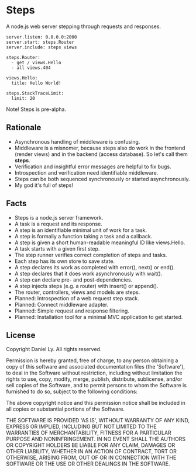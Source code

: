 # Steps

A node.js web server stepping through requests and responses.

    server.listen: 0.0.0.0:2000
    server.start: steps.Router
    server.include: steps views
    
    steps.Router:
      - get / views.Hello
      - all views.404
    
    views.Hello:
      title: Hello World!
    
    steps.StackTraceLimit:
      limit: 20
          
Note! Steps is pre-alpha.

## Rationale

 * Asynchronous handling of middleware is confusing.
 * Middleware is a misnomer, because steps also do work in the frontend
   (render views) and in the backend (access database). So let's call them
   **steps**.
 * Verification and insightful error messages are helpful to fix bugs.
 * Introspection and verification need identifiable middleware.
 * Steps can be both sequenced synchronously or started asynchronously.
 * My god it's full of steps!
   
## Facts

 * Steps is a node.js server framework.
 * A task is a request and its response.
 * A step is an identifiable minimal unit of work for a task.
 * A step is formally a function taking a task and a callback.
 * A step is given a short human-readable meaningful ID like views.Hello.
 * A task starts with a given first step.
 * The step runner verifies correct completion of steps and tasks.
 * Each step has its own store to save state.
 * A step declares its work as completed with error(), next() or end().
 * A step declares that it does work asynchronously with wait().
 * A step can declare pre- and post-dependencies.
 * A step injects steps (e.g. a router) with insert() or append().
 * The router, controllers, views and models are steps.
 * Planned: Introspection of a web request step stack.
 * Planned: Connect middleware adapter.
 * Planned: Simple request and response filtering.
 * Planned: Installation tool for a minimal MVC application to get started.

## License

 Copyright Daniel Ly. All rights reserved.
 
 Permission is hereby granted, free of charge, to any person obtaining
 a copy of this software and associated documentation files (the
 'Software'), to deal in the Software without restriction, including
 without limitation the rights to use, copy, modify, merge, publish,
 distribute, sublicense, and/or sell copies of the Software, and to
 permit persons to whom the Software is furnished to do so, subject to
 the following conditions:
 
 The above copyright notice and this permission notice shall be
 included in all copies or substantial portions of the Software.
 
 THE SOFTWARE IS PROVIDED 'AS IS', WITHOUT WARRANTY OF ANY KIND,
 EXPRESS OR IMPLIED, INCLUDING BUT NOT LIMITED TO THE WARRANTIES OF
 MERCHANTABILITY, FITNESS FOR A PARTICULAR PURPOSE AND NONINFRINGEMENT.
 IN NO EVENT SHALL THE AUTHORS OR COPYRIGHT HOLDERS BE LIABLE FOR ANY
 CLAIM, DAMAGES OR OTHER LIABILITY, WHETHER IN AN ACTION OF CONTRACT,
 TORT OR OTHERWISE, ARISING FROM, OUT OF OR IN CONNECTION WITH THE
 SOFTWARE OR THE USE OR OTHER DEALINGS IN THE SOFTWARE.
